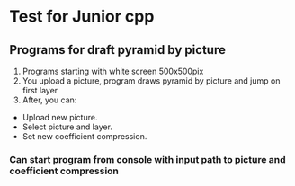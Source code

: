 # Test for Junior cpp

## Programs for draft pyramid by picture

1. Programs starting with white screen 500x500pix
2. You upload a picture, program draws pyramid by picture and jump on first layer
3. After, you can:
 * Upload new picture.
 * Select picture and layer.
 * Set new coefficient compression.
 
### Can start program from console with input path to picture and coefficient compression
